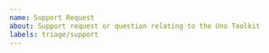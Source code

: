 ```yaml
---
name: Support Request
about: Support request or question relating to the Uno Toolkit
labels: triage/support
---
```


<!--

GitHub is not the right place for support requests.

If you're looking for help, check [Stack Overflow](https://stackoverflow.com/questions/tagged/uno-platform) and the [documentation](https://platform.uno/docs/articles/external/uno.toolkit.ui/doc/getting-started.html).

For organizations that want a deeper level of support beyond our community support, please [contact us](https://platform.uno/contact/). Our professional support is more than a contract – it is a shared responsibility for your project success. Our engineering team will collaborate with you to ensure the success of your projects, and our custom application development team at nventive is also available to lend its expertise.

-->